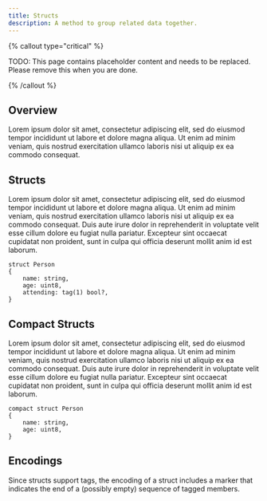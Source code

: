```yaml
---
title: Structs
description: A method to group related data together.
---
```




{% callout type="critical" %}

TODO: This page contains placeholder content and needs to be replaced. Please remove this when you are done.

{% /callout %}

## Overview

Lorem ipsum dolor sit amet, consectetur adipiscing elit, sed do eiusmod tempor incididunt ut labore et dolore magna
aliqua. Ut enim ad minim veniam, quis nostrud exercitation ullamco laboris nisi ut aliquip ex ea commodo consequat.

## Structs

Lorem ipsum dolor sit amet, consectetur adipiscing elit, sed do eiusmod tempor incididunt ut labore et dolore magna
aliqua. Ut enim ad minim veniam, quis nostrud exercitation ullamco laboris nisi ut aliquip ex ea commodo consequat.
Duis aute irure dolor in reprehenderit in voluptate velit esse cillum dolore eu fugiat nulla pariatur. Excepteur sint
occaecat cupidatat non proident, sunt in culpa qui officia deserunt mollit anim id est laborum.

```slice
struct Person
{
    name: string,
    age: uint8,
    attending: tag(1) bool?,
}
```

## Compact Structs

Lorem ipsum dolor sit amet, consectetur adipiscing elit, sed do eiusmod tempor incididunt ut labore et dolore magna
aliqua. Ut enim ad minim veniam, quis nostrud exercitation ullamco laboris nisi ut aliquip ex ea commodo consequat.
Duis aute irure dolor in reprehenderit in voluptate velit esse cillum dolore eu fugiat nulla pariatur. Excepteur sint
occaecat cupidatat non proident, sunt in culpa qui officia deserunt mollit anim id est laborum.

```slice
compact struct Person
{
    name: string,
    age: uint8,
}
```

## Encodings

Since structs support tags, the encoding of a struct includes a marker that indicates the end of a (possibly empty)
sequence of tagged members.
